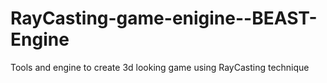# RayCasting-game-enigine--BEAST-Engine
Tools and engine to create 3d looking game using RayCasting technique
